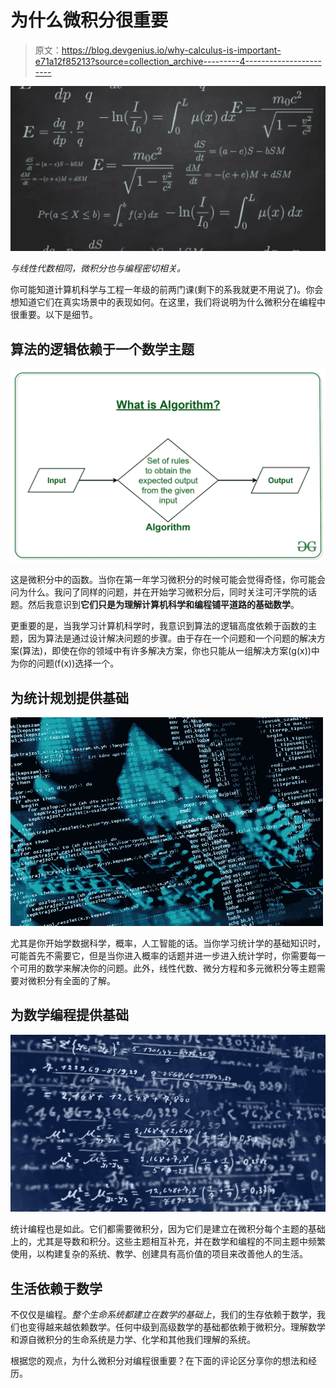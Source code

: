 # 为什么微积分很重要

> 原文：<https://blog.devgenius.io/why-calculus-is-important-e71a12f85213?source=collection_archive---------4----------------------->

![](img/d1acbda1faf2558ceadb61c7d9238d71.png)

*与线性代数相同，微积分也与编程密切相关。*

你可能知道计算机科学与工程一年级的前两门课(剩下的系我就更不用说了)。你会想知道它们在真实场景中的表现如何。在这里，我们将说明为什么微积分在编程中很重要。以下是细节。

## 算法的逻辑依赖于一个数学主题

![](img/015967e1b8f6c7769d911e38bab9aabd.png)

这是微积分中的函数。当你在第一年学习微积分的时候可能会觉得奇怪，你可能会问为什么。我问了同样的问题，并在开始学习微积分后，同时关注可汗学院的话题。然后我意识到**它们只是为理解计算机科学和编程铺平道路的基础数学**。

更重要的是，当我学习计算机科学时，我意识到算法的逻辑高度依赖于函数的主题，因为算法是通过设计解决问题的步骤。由于存在一个问题和一个问题的解决方案(算法)，即使在你的领域中有许多解决方案，你也只能从一组解决方案(g(x))中为你的问题(f(x))选择一个。

## 为统计规划提供基础

![](img/709a2b7d0fd1eabdc2102ebe7386d777.png)

尤其是你开始学数据科学，概率，人工智能的话。当你学习统计学的基础知识时，可能首先不需要它，但是当你进入概率的话题并进一步进入统计学时，你需要每一个可用的数学来解决你的问题。此外，线性代数、微分方程和多元微积分等主题需要对微积分有全面的了解。

## 为数学编程提供基础

![](img/97dd88c15164994d678c655ddd28a186.png)

统计编程也是如此。它们都需要微积分，因为它们是建立在微积分每个主题的基础上的，尤其是导数和积分。这些主题相互补充，并在数学和编程的不同主题中频繁使用，以构建复杂的系统、教学、创建具有高价值的项目来改善他人的生活。

## 生活依赖于数学

不仅仅是编程。*整个生命系统都建立在数学的基础上*，我们的生存依赖于数学，我们也变得越来越依赖数学。任何中级到高级数学的基础都依赖于微积分。理解数学和源自微积分的生命系统是力学、化学和其他我们理解的系统。

根据您的观点，为什么微积分对编程很重要？在下面的评论区分享你的想法和经历。